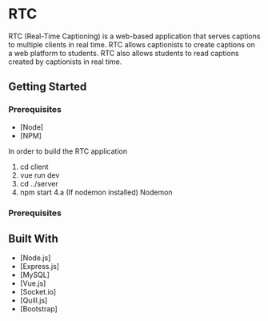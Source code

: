 # RTC

RTC (Real-Time Captioning) is a web-based application that serves captions to multiple clients in real time. RTC allows captionists to create captions on a web platform to students. RTC also allows students to read captions created by captionists in real time.

## Getting Started 

### Prerequisites
  * [Node]
  * [NPM]

In order to build the RTC application
  1. cd client
  2. vue run dev
  3. cd ../server
  4. npm start 
  4.a (If nodemon installed) Nodemon

### Prerequisites

## Built With
* [Node.js]
* [Express.js]
* [MySQL]
* [Vue.js]
* [Socket.io]
* [Quill.js]
* [Bootstrap]
